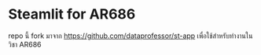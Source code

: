 # Steamlit for AR686

repo นี้ fork มาจาก https://github.com/dataprofessor/st-app
เพื่อใช้สำหรับทำงานในวิชา AR686

